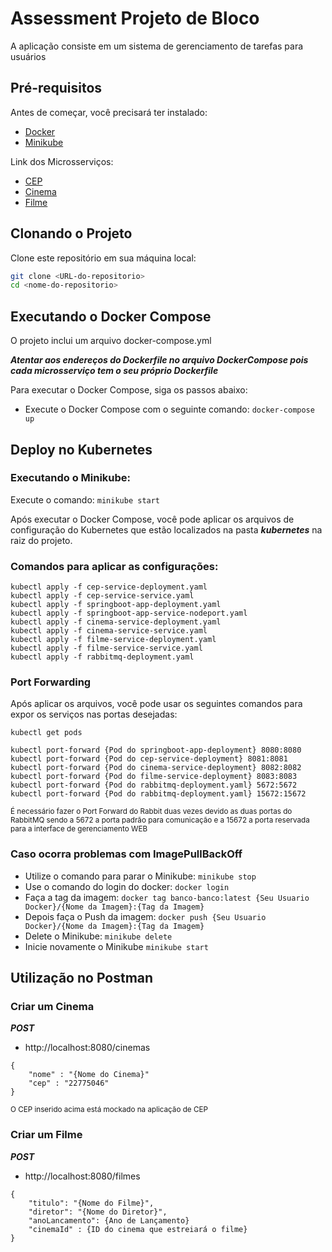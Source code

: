 # Assessment Projeto de Bloco

A aplicação consiste em um sistema de gerenciamento de tarefas para usuários

## Pré-requisitos

Antes de começar, você precisará ter instalado:
- [Docker](https://www.docker.com/)
- [Minikube](https://minikube.sigs.k8s.io/docs/start/)

Link dos Microsserviços:
- [CEP](https://github.com/Mateusaro/cep)
- [Cinema](https://github.com/Mateusaro/cinema_micro)
- [Filme](https://github.com/Mateusaro/Filme)

## Clonando o Projeto

Clone este repositório em sua máquina local:

```bash
git clone <URL-do-repositorio>
cd <nome-do-repositorio>
```
## Executando o Docker Compose
O projeto inclui um arquivo docker-compose.yml 

***Atentar aos endereços do Dockerfile no arquivo DockerCompose pois cada microsserviço tem o seu próprio Dockerfile***

Para executar o Docker Compose, siga os passos abaixo:

- Execute o Docker Compose com o seguinte comando: ```docker-compose up```

## Deploy no Kubernetes

### Executando o Minikube:

Execute o comando: ```minikube start```

Após executar o Docker Compose, você pode aplicar os arquivos de configuração do Kubernetes que estão localizados na pasta ***kubernetes*** na raiz do projeto.

### Comandos para aplicar as configurações:
```
kubectl apply -f cep-service-deployment.yaml
kubectl apply -f cep-service-service.yaml
kubectl apply -f springboot-app-deployment.yaml
kubectl apply -f springboot-app-service-nodeport.yaml
kubectl apply -f cinema-service-deployment.yaml
kubectl apply -f cinema-service-service.yaml
kubectl apply -f filme-service-deployment.yaml
kubectl apply -f filme-service-service.yaml
kubectl apply -f rabbitmq-deployment.yaml
```
### Port Forwarding

Após aplicar os arquivos, você pode usar os seguintes comandos para expor os serviços nas portas desejadas:
```
kubectl get pods
```
```
kubectl port-forward {Pod do springboot-app-deployment} 8080:8080
kubectl port-forward {Pod do cep-service-deployment} 8081:8081
kubectl port-forward {Pod do cinema-service-deployment} 8082:8082
kubectl port-forward {Pod do filme-service-deployment} 8083:8083
kubectl port-forward {Pod do rabbitmq-deployment.yaml} 5672:5672
kubectl port-forward {Pod do rabbitmq-deployment.yaml} 15672:15672
```
<sub>É necessário fazer o Port Forward do Rabbit duas vezes devido as duas portas do RabbitMQ sendo a 5672 a porta padrão para comunicação e a 15672 a porta reservada para a interface de gerenciamento WEB</sub>

### Caso ocorra problemas com ImagePullBackOff
- Utilize o comando para parar o Minikube: ```minikube stop```
- Use o comando do login do docker: ```docker login```
- Faça a tag da imagem: ```docker tag banco-banco:latest {Seu Usuario Docker}/{Nome da Imagem}:{Tag da Imagem}```
- Depois faça o Push da imagem: ```docker push {Seu Usuario Docker}/{Nome da Imagem}:{Tag da Imagem}```
- Delete o Minikube: ```minikube delete```
- Inicie novamente o Minikube ```minikube start```

## Utilização no Postman

### Criar um Cinema
***POST***
- http://localhost:8080/cinemas

````
{
    "nome" : "{Nome do Cinema}"
    "cep" : "22775046" 
}
````
<sub>O CEP inserido acima está mockado na aplicação de CEP</sub>


### Criar um Filme
***POST***
- http://localhost:8080/filmes
```
{
    "titulo": "{Nome do Filme}",
    "diretor": "{Nome do Diretor}",
    "anoLancamento": {Ano de Lançamento}
    "cinemaId" : {ID do cinema que estreiará o filme}
}
```

